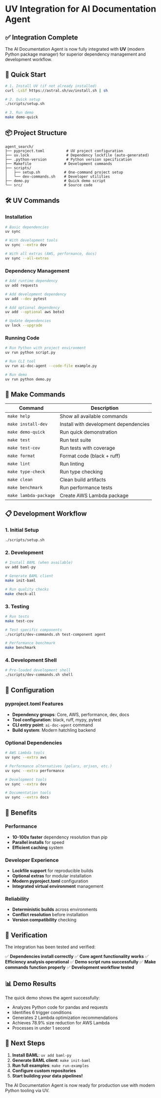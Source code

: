 # UV Integration for AI Documentation Agent

## ✅ Integration Complete

The AI Documentation Agent is now fully integrated with **UV** (modern Python package manager) for superior dependency management and development workflow.

## 🚀 Quick Start

```bash
# 1. Install UV (if not already installed)
curl -LsSf https://astral.sh/uv/install.sh | sh

# 2. Quick setup
./scripts/setup.sh

# 3. Run demo
make demo-quick
```

## 📦 Project Structure

```
agent_search/
├── pyproject.toml          # UV project configuration
├── uv.lock                 # Dependency lockfile (auto-generated)
├── .python-version         # Python version specification
├── Makefile               # Development commands
├── scripts/
│   ├── setup.sh           # One-command project setup
│   └── dev-commands.sh    # Developer utilities
├── demo.py                # Quick demo script
└── src/                   # Source code
```

## 🛠️ UV Commands

### Installation
```bash
# Basic dependencies
uv sync

# With development tools
uv sync --extra dev

# With all extras (AWS, performance, docs)
uv sync --all-extras
```

### Dependency Management
```bash
# Add runtime dependency
uv add requests

# Add development dependency
uv add --dev pytest

# Add optional dependency
uv add --optional aws boto3

# Update dependencies
uv lock --upgrade
```

### Running Code
```bash
# Run Python with project environment
uv run python script.py

# Run CLI tool
uv run ai-doc-agent --code-file example.py

# Run demo
uv run python demo.py
```

## 🎯 Make Commands

| Command | Description |
|---------|-------------|
| `make help` | Show all available commands |
| `make install-dev` | Install with development dependencies |
| `make demo-quick` | Run quick demonstration |
| `make test` | Run test suite |
| `make test-cov` | Run tests with coverage |
| `make format` | Format code (black + ruff) |
| `make lint` | Run linting |
| `make type-check` | Run type checking |
| `make clean` | Clean build artifacts |
| `make benchmark` | Run performance tests |
| `make lambda-package` | Create AWS Lambda package |

## 📋 Development Workflow

### 1. Initial Setup
```bash
./scripts/setup.sh
```

### 2. Development
```bash
# Install BAML (when available)
uv add baml-py

# Generate BAML client
make init-baml

# Run quality checks
make check-all
```

### 3. Testing
```bash
# Run tests
make test-cov

# Test specific components
./scripts/dev-commands.sh test-component agent

# Performance benchmark
make benchmark
```

### 4. Development Shell
```bash
# Pre-loaded development shell
./scripts/dev-commands.sh shell
```

## 🔧 Configuration

### pyproject.toml Features
- **Dependency groups**: Core, AWS, performance, dev, docs
- **Tool configuration**: black, ruff, mypy, pytest
- **CLI entry point**: `ai-doc-agent` command
- **Build system**: Modern hatchling backend

### Optional Dependencies
```bash
# AWS Lambda tools
uv sync --extra aws

# Performance alternatives (polars, orjson, etc.)
uv sync --extra performance

# Development tools
uv sync --extra dev

# Documentation tools
uv sync --extra docs
```

## 🎯 Benefits

### Performance
- **10-100x faster** dependency resolution than pip
- **Parallel installs** for speed
- **Efficient caching** system

### Developer Experience
- **Lockfile support** for reproducible builds
- **Optional extras** for modular installation
- **Modern pyproject.toml** configuration
- **Integrated virtual environment** management

### Reliability
- **Deterministic builds** across environments
- **Conflict resolution** before installation
- **Version compatibility** checking

## 🧪 Verification

The integration has been tested and verified:

✅ **Dependencies install correctly**
✅ **Core agent functionality works**
✅ **Efficiency analysis operational**
✅ **Demo script runs successfully**
✅ **Make commands function properly**
✅ **Development workflow tested**

## 📊 Demo Results

The quick demo shows the agent successfully:
- Analyzes Python code for pandas and requests
- Identifies 6 trigger conditions
- Generates 2 Lambda optimization recommendations
- Achieves 78.9% size reduction for AWS Lambda
- Processes in under 1 second

## 🚀 Next Steps

1. **Install BAML**: `uv add baml-py`
2. **Generate BAML client**: `make init-baml`
3. **Run full examples**: `make run-examples`
4. **Configure custom repositories**
5. **Start building your data pipelines!**

The AI Documentation Agent is now ready for production use with modern Python tooling via UV.

